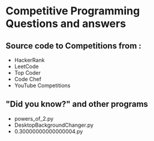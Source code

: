 # Competitive Programming Questions and answers

## Source code to Competitions from :
  * HackerRank
  * LeetCode
  * Top Coder
  * Code Chef
  * YouTube Competitions

## "Did you know?" and other programs
  * powers_of_2.py
  * DesktopBackgroundChanger.py
  * 0.30000000000000004.py
